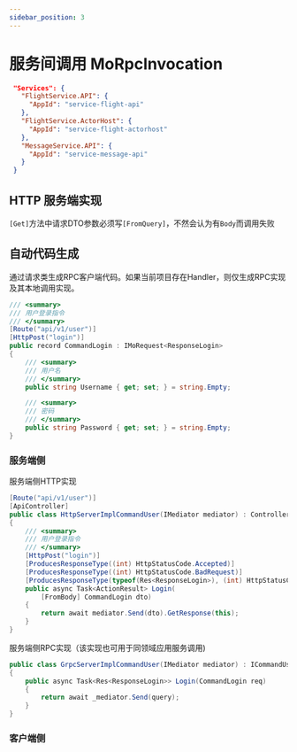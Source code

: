 ```yaml
---
sidebar_position: 3
---
```


# 服务间调用 MoRpcInvocation

```json
 "Services": {
   "FlightService.API": {
     "AppId": "service-flight-api"
   },
   "FlightService.ActorHost": {
     "AppId": "service-flight-actorhost"
   },
   "MessageService.API": {
     "AppId": "service-message-api"
   }
 }
```

## HTTP 服务端实现

`[Get]`方法中请求DTO参数必须写`[FromQuery]`，不然会认为有`Body`而调用失败

## 自动代码生成

通过请求类生成RPC客户端代码。如果当前项目存在Handler，则仅生成RPC实现及其本地调用实现。

```cs
/// <summary>
/// 用户登录指令
/// </summary>
[Route("api/v1/user")]
[HttpPost("login")]
public record CommandLogin : IMoRequest<ResponseLogin>
{
    /// <summary>
    /// 用户名
    /// </summary>
    public string Username { get; set; } = string.Empty;

    /// <summary>
    /// 密码
    /// </summary>
    public string Password { get; set; } = string.Empty;
}
```

### 服务端侧

服务端侧HTTP实现

```cs
[Route("api/v1/user")]
[ApiController]
public class HttpServerImplCommandUser(IMediator mediator) : ControllerBase
{
    /// <summary>
    /// 用户登录指令
    /// </summary>
    [HttpPost("login")]
    [ProducesResponseType((int) HttpStatusCode.Accepted)]
    [ProducesResponseType((int) HttpStatusCode.BadRequest)]
    [ProducesResponseType(typeof(Res<ResponseLogin>), (int) HttpStatusCode.OK)]
    public async Task<ActionResult> Login(
        [FromBody] CommandLogin dto)
    {
        return await mediator.Send(dto).GetResponse(this);
    }
}
```

服务端侧RPC实现（该实现也可用于同领域应用服务调用)

```cs
public class GrpcServerImplCommandUser(IMediator mediator) : ICommandUser
{
    public async Task<Res<ResponseLogin>> Login(CommandLogin req)
    {
        return await _mediator.Send(query);
    }
}
```

### 客户端侧

```cs
``` 